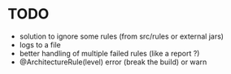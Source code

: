 # TODO

* solution to ignore some rules (from src/rules or external jars)
* logs to a file
* better handling of multiple failed rules (like a report ?)
* @ArchitectureRule(level) error (break the build) or warn